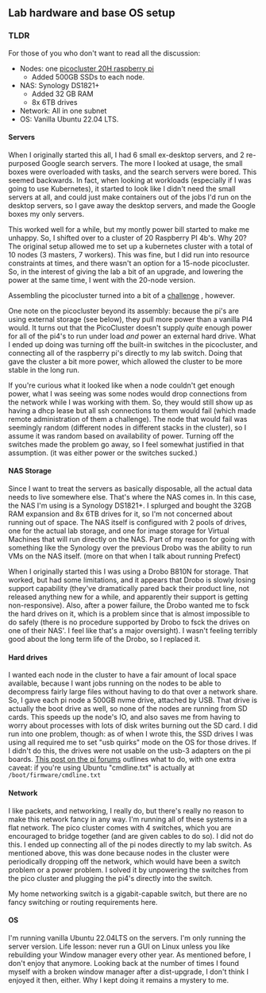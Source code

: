 ## Lab hardware and base OS setup

### TLDR

For those of you who don't want to read all the discussion:
 * Nodes: one [picocluster 20H raspberry pi](https://www.picocluster.com/products/pico-20-raspberry-pi4-8gb)
   * Added 500GB SSDs to each node.
 * NAS: Synology DS1821+
   * Added 32 GB RAM
   * 8x 6TB drives
 * Network: All in one subnet
 * OS: Vanilla Ubuntu 22.04 LTS.

#### Servers

When I originally started this all, I had 6 small ex-desktop servers, and 2 re-purposed Google search servers. The 
more I looked at usage, the small boxes were overloaded with tasks, and the search servers were bored. This seemed 
backwards. In fact, when looking at workloads (especially if I was going to use Kubernetes), it started to look like
I didn't need the small servers at all, and could just make containers out of the jobs I'd run on the desktop servers,
so I gave away the desktop servers, and made the Google boxes my only servers. 

This worked well for a while, but my montly power bill started to make me unhappy. So, I shifted over to a 
cluster of 20 Raspberry PI 4b's. Why 20? The original setup allowed me to set up a kubernetes cluster with a 
total of 10 nodes (3 masters, 7 workers). This was fine, but I did run into resource constraints at times,
and there wasn't an option for a 15-node picocluster. So, in the interest of giving the lab a bit of an 
upgrade, and lowering the power at the same time, I went with the 20-node version. 

Assembling the picocluster turned into a bit of a [challenge](/lab/picocluster_20_notes.html) , however.

One note on the picocluster beyond its assembly: because the pi's are using external storage (see below), they
pull more power than a vanilla PI4 would. It turns out that the PicoCluster doesn't supply *quite* enough power 
for all of the pi4's to run under load *and* power an external hard drive. What I ended up doing was turning off
the built-in switches in the picocluster, and connecting all of the raspberry pi's directly to my lab switch. Doing
that gave the cluster a bit more power, which allowed the cluster to be more stable in the long run.

If you're curious what it looked like when a node couldn't get enough power, what I was seeing was some nodes would
drop connections from the network while I was working with them. So, they would still show up as having a dhcp lease
but all ssh connections to them would fail (which made remote administration of them a challenge). The node that would
fail was seemingly random (different nodes in different stacks in the cluster), so I assume it was random based on 
availability of power. Turning off the switches made the problem go away, so I feel somewhat justified in that 
assumption. (it was either power or the switches sucked.)

#### NAS Storage

Since I want to treat the servers as basically disposable, all the actual data needs to live somewhere else. 
That's where the NAS comes in. In this case, the NAS I'm using is a Synology DS1821+. I splurged and bought the
32GB RAM expansion and 8x 6TB drives for it, so I'm not concerned about running out of space. The NAS itself
is configured with 2 pools of drives, one for the actual lab storage, and one for image storage for Virtual 
Machines that will run directly on the NAS. Part of my reason for going with something like the Synology over the 
previous Drobo was the ability to run VMs on the NAS itself. (more on that when I talk about running Prefect)

When I originally started this I was using a Drobo B810N for storage. That worked, but had some limitations, and
it appears that Drobo is slowly losing support capability (they've dramatically pared back their product line, not 
released anything new for a while, and apparently their support is getting non-responsive). Also, after a power
failure, the Drobo wanted me to fsck the hard drives on it, which is a problem since that is almost 
impossible to do safely (there is no procedure supported by Drobo to fsck the drives on one of their NAS'. I 
feel like that's a major oversight). I wasn't feeling terribly good about the long term life of the Drobo, so I 
replaced it.


#### Hard drives

I wanted each node in the cluster to have a fair amount of local space available, because I want jobs running on the
nodes to be able to decompress fairly large files without having to do that over a network share. So, I gave each 
pi node a 500GB nvme drive, attached by USB. That drive is actually the boot drive as well, so none of the nodes are 
running from SD cards. This speeds up the node's IO, and also saves me from having to worry about processes with lots
of disk writes burning out the SD card. I did run into one problem, though: as of when I wrote this, the SSD drives
I was using all required me to set "usb quirks" mode on the OS for those drives. If I didn't do this, the drives were
not usable on the usb-3 adapters on the pi boards. [This post on the pi forums](https://forums.raspberrypi.com/viewtopic.php?t=245931)
outlines what to do, with one extra caveat: if you're using Ubuntu "cmdline.txt" is actually at `/boot/firmware/cmdline.txt`


#### Network

I like packets, and networking, I really do, but there's really no reason to make this network fancy in any way. 
I'm running all of these systems in a flat network. The pico cluster comes with 4 switches, which you are encouraged
to bridge together (and are given cables to do so). I did not do this. I ended up connecting all of the pi nodes 
directly to my lab switch. As mentioned above, this was done because nodes in the cluster were periodically dropping
off the network, which would have been a switch problem or a power problem. I solved it by unpowering the switches
from the pico cluster and plugging the pi4's directly into the switch.

My home networking switch is a gigabit-capable switch, but there are no fancy switching or routing requirements here. 

#### OS

I'm running vanilla Ubuntu 22.04LTS  on the servers. I'm only running the server version. Life lesson: never 
run a GUI on Linux unless you like rebuilding your Window manager every other year. As mentioned before, I don't enjoy
that anymore. Looking back at the number of times I found myself with a broken window manager after a dist-upgrade, 
I don't think I enjoyed it then, either. Why I kept doing it remains a mystery to me.
